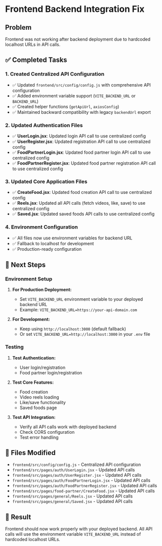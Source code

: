 # Frontend Backend Integration Fix

## Problem
Frontend was not working after backend deployment due to hardcoded localhost URLs in API calls.

## ✅ Completed Tasks

### 1. Created Centralized API Configuration
- ✅ Updated `frontend/src/config/config.js` with comprehensive API configuration
- ✅ Added environment variable support (`VITE_BACKEND_URL` or `BACKEND_URL`)
- ✅ Created helper functions (`getApiUrl`, `axiosConfig`)
- ✅ Maintained backward compatibility with legacy `backendUrl` export

### 2. Updated Authentication Files
- ✅ **UserLogin.jsx**: Updated login API call to use centralized config
- ✅ **UserRegister.jsx**: Updated registration API call to use centralized config
- ✅ **FoodPartnerLogin.jsx**: Updated food partner login API call to use centralized config
- ✅ **FoodPartnerRegister.jsx**: Updated food partner registration API call to use centralized config

### 3. Updated Core Application Files
- ✅ **CreateFood.jsx**: Updated food creation API call to use centralized config
- ✅ **Reels.jsx**: Updated all API calls (fetch videos, like, save) to use centralized config
- ✅ **Saved.jsx**: Updated saved foods API calls to use centralized config

### 4. Environment Configuration
- ✅ All files now use environment variables for backend URL
- ✅ Fallback to localhost for development
- ✅ Production-ready configuration

## 🔧 Next Steps

### Environment Setup
1. **For Production Deployment:**
   - Set `VITE_BACKEND_URL` environment variable to your deployed backend URL
   - Example: `VITE_BACKEND_URL=https://your-api-domain.com`

2. **For Development:**
   - Keep using `http://localhost:3000` (default fallback)
   - Or set `VITE_BACKEND_URL=http://localhost:3000` in your `.env` file

### Testing
1. **Test Authentication:**
   - User login/registration
   - Food partner login/registration

2. **Test Core Features:**
   - Food creation
   - Video reels loading
   - Like/save functionality
   - Saved foods page

3. **Test API Integration:**
   - Verify all API calls work with deployed backend
   - Check CORS configuration
   - Test error handling

## 📝 Files Modified
- `frontend/src/config/config.js` - Centralized API configuration
- `frontend/src/pages/auth/UserLogin.jsx` - Updated API calls
- `frontend/src/pages/auth/UserRegister.jsx` - Updated API calls
- `frontend/src/pages/auth/FoodPartnerLogin.jsx` - Updated API calls
- `frontend/src/pages/auth/FoodPartnerRegister.jsx` - Updated API calls
- `frontend/src/pages/food-partner/CreateFood.jsx` - Updated API calls
- `frontend/src/pages/general/Reels.jsx` - Updated API calls
- `frontend/src/pages/general/Saved.jsx` - Updated API calls

## 🎯 Result
Frontend should now work properly with your deployed backend. All API calls will use the environment variable `VITE_BACKEND_URL` instead of hardcoded localhost URLs.
